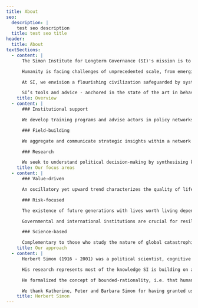 ```yaml
---
title: About
seo:
  description: |
    test seo description
  title: test seo title
header:
  title: About
textSections:
  - content: |
      The Simon Institute for Longterm Governance (SI)'s mission is to increase the capacity of policy networks to anticipate global catastrophic risks and build resilience for civilization to flourish. Based in Geneva, Switzerland, SI works with policy networks centered around the United Nations, the European Union and national governments to discreetly foster their cooperation with the future.

      Humanity is facing challenges of unprecedented scale, from emerging biotechnology to superhuman intelligence. Public policy-making - the processes of blending information and interests to govern societies - is crucial for the implementation of viable solutions and can be improved (or worsened).

      At SI, we envision a flourishing civilization safeguarded by systems that mitigate global catastrophic risks.

      SI’s tools and advice - anchored in the state of the art in behavioural science - help decision-makers cope with uncertainty, competing objectives and the glut of information.
    title: Overview
  - content: |
      ### Institutional support

      We develop training programs and advise actors in policy networks with a focus on improving the collective capacity to process information and coordinate in a timely manner.

      ### Field-building

      We aggregate and communicate strategic insights within a network of longtermist policy actors to strengthen coordination, research and policy engagement.

      ### Research

      We seek to understand political decision-making by synthesising knowledge, formally modelling system dynamics and empirically testing models and hypotheses through experimentation.
    title: Our focus areas
  - content: |
      ### Value-driven

      An oscillatory yet upward trend characterizes the quality of life on earth. Despite harmful events such as large-scale epidemics and world wars, human civilization seems to progressively reach better equilibria. People are living longer and better, which suggests the future could be even better - and bigger. But with new capabilities come new risks.

      ### Risk-focused

      The existence of future generations with lives worth living depends on our civilization’s ability to safeguard them from global catastrophic risks. To better manage low-probability, high-impact events, it is important to improve adaptive decision-making in political institutions.

      Governmental and international institutions are crucial for resilience because policy-making facilitates large-scale action with longterm impacts. Designing effective longterm policy is difficult, however. High levels of uncertainty characterize our understanding of the drivers and effects of global challenges and how best to handle them. Policy-making consists of a myriad of actors with competing goals, imperfectly aggregating local information and concerns into collective outcomes. Humans have not evolved to coordinate around global issues in ways that would optimize longterm outcomes.

      ### Science-based

      Complementary to those who study the nature of global catastrophic risks, we focus on collective decision-making processes in policy networks to mitigate risks. We are uniting knowledge on public policy-making processes, human behaviour, the nature of risks, the drivers of resilience and the interface of science and policy.
    title: Our approach
  - content: |
      Herbert Simon (1916 - 2001) was a political scientist, cognitive psychologist, computer scientist and economist.

      His research represents most of the knowledge SI is building on and aims to contribute to.

      He formalized the concept of bounded-rationality, i.e. that humans make decisions under uncertainty with cognitive constraints. He received the Nobel Prize in Economics in 1978 and the Turing Award in 1975. He is known for having seminally contributed to the fields of behavioural economics, public administration, complexity science and artificial intelligence.

      We thank Katherine, Peter and Barbara Simon for having granted us the honour of naming the Institute for Longterm Governance after their father.
    title: Herbert Simon
---
```

